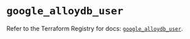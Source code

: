 # `google_alloydb_user`

Refer to the Terraform Registry for docs: [`google_alloydb_user`](https://registry.terraform.io/providers/hashicorp/google/6.4.0/docs/resources/alloydb_user).
